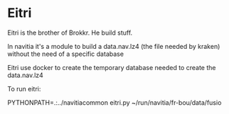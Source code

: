 # Eitri

Eitri is the brother of Brokkr. He build stuff.
 
In navitia it's a module to build a data.nav.lz4 (the file needed by kraken) without the need of a specific database

Eitri use docker to create the temporary database needed to create the data.nav.lz4

To run eitri:

PYTHONPATH=.:../navitiacommon eitri.py ~/run/navitia/fr-bou/data/fusio